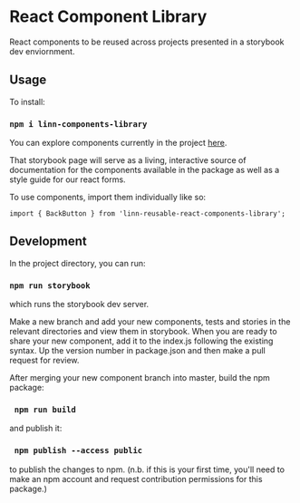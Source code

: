 # React Component Library

React components to be reused across projects presented in a storybook dev enviornment.


## Usage
To install: 

### `npm i linn-components-library`

You can explore components currently in the project [here](https://fervent-einstein-8b4f23.netlify.com/).

That storybook page will serve as a living, interactive source of documentation for the components available in the package as well as a style guide for our react forms.

To use components, import them individually like so: 

```
import { BackButton } from 'linn-reusable-react-components-library';
```

## Development

In the project directory, you can run:

### `npm run storybook`

which runs the storybook dev server.

Make a new branch and add your new components, tests and stories in the relevant directories and view them in storybook.
When you are ready to share your new component, add it to the index.js following the existing syntax. Up the version number in package.json and then make a pull request for review.

After merging your new component branch into master, build the npm package: 

### ` npm run build` 

and publish it: 

### ` npm publish --access public` 

to publish the changes to npm. (n.b. if this is your first time, you'll need to make an npm account and request contribution permissions for this package.)



